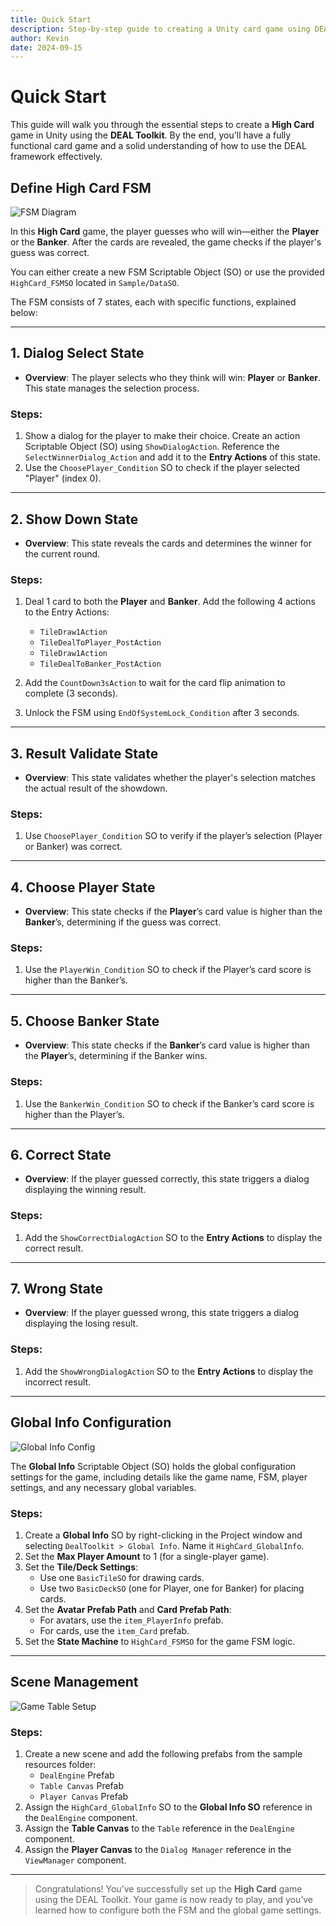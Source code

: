 ```yaml
---
title: Quick Start
description: Step-by-step guide to creating a Unity card game using DEAL Toolkit
author: Kevin
date: 2024-09-15
---
```


# Quick Start

This guide will walk you through the essential steps to create a **High Card** game in Unity using the **DEAL Toolkit**. By the end, you'll have a fully functional card game and a solid understanding of how to use the DEAL framework effectively.

## Define High Card FSM

![FSM Diagram](../images/FSM.png)

In this **High Card** game, the player guesses who will win—either the **Player** or the **Banker**. After the cards are revealed, the game checks if the player's guess was correct.

You can either create a new FSM Scriptable Object (SO) or use the provided `HighCard_FSMSO` located in `Sample/DataSO`.

The FSM consists of 7 states, each with specific functions, explained below:

---

## 1. Dialog Select State

- **Overview**: The player selects who they think will win: **Player** or **Banker**. This state manages the selection process.
  
### Steps:
1. Show a dialog for the player to make their choice. Create an action Scriptable Object (SO) using `ShowDialogAction`. Reference the `SelectWinnerDialog_Action` and add it to the **Entry Actions** of this state.
2. Use the `ChoosePlayer_Condition` SO to check if the player selected "Player" (index 0).

---

## 2. Show Down State

- **Overview**: This state reveals the cards and determines the winner for the current round.

### Steps:
1. Deal 1 card to both the **Player** and **Banker**. Add the following 4 actions to the Entry Actions:
   - `TileDraw1Action`
   - `TileDealToPlayer_PostAction`
   - `TileDraw1Action`
   - `TileDealToBanker_PostAction`
   
2. Add the `CountDown3sAction` to wait for the card flip animation to complete (3 seconds).
3. Unlock the FSM using `EndOfSystemLock_Condition` after 3 seconds.

---

## 3. Result Validate State

- **Overview**: This state validates whether the player's selection matches the actual result of the showdown.

### Steps:
1. Use `ChoosePlayer_Condition` SO to verify if the player’s selection (Player or Banker) was correct.

---

## 4. Choose Player State

- **Overview**: This state checks if the **Player**’s card value is higher than the **Banker**’s, determining if the guess was correct.

### Steps:
1. Use the `PlayerWin_Condition` SO to check if the Player’s card score is higher than the Banker’s.

---

## 5. Choose Banker State

- **Overview**: This state checks if the **Banker**’s card value is higher than the **Player**’s, determining if the Banker wins.

### Steps:
1. Use the `BankerWin_Condition` SO to check if the Banker’s card score is higher than the Player’s.

---

## 6. Correct State

- **Overview**: If the player guessed correctly, this state triggers a dialog displaying the winning result.

### Steps:
1. Add the `ShowCorrectDialogAction` SO to the **Entry Actions** to display the correct result.

---

## 7. Wrong State

- **Overview**: If the player guessed wrong, this state triggers a dialog displaying the losing result.

### Steps:
1. Add the `ShowWrongDialogAction` SO to the **Entry Actions** to display the incorrect result.

---

## Global Info Configuration

![Global Info Config](../images/GlobalInfo.png)

The **Global Info** Scriptable Object (SO) holds the global configuration settings for the game, including details like the game name, FSM, player settings, and any necessary global variables.

### Steps:
1. Create a **Global Info** SO by right-clicking in the Project window and selecting `DealToolkit > Global Info`. Name it `HighCard_GlobalInfo`.
2. Set the **Max Player Amount** to 1 (for a single-player game).
3. Set the **Tile/Deck Settings**:
   - Use one `BasicTileSO` for drawing cards.
   - Use two `BasicDeckSO` (one for Player, one for Banker) for placing cards.
4. Set the **Avatar Prefab Path** and **Card Prefab Path**:
   - For avatars, use the `item_PlayerInfo` prefab.
   - For cards, use the `item_Card` prefab.
5. Set the **State Machine** to `HighCard_FSMSO` for the game FSM logic.

---

## Scene Management

![Game Table Setup](../images/GameTable.png)

### Steps:
1. Create a new scene and add the following prefabs from the sample resources folder:
   - `DealEngine` Prefab
   - `Table Canvas` Prefab
   - `Player Canvas` Prefab
2. Assign the `HighCard_GlobalInfo` SO to the **Global Info SO** reference in the `DealEngine` component.
3. Assign the **Table Canvas** to the `Table` reference in the `DealEngine` component.
4. Assign the **Player Canvas** to the `Dialog Manager` reference in the `ViewManager` component.

---

>Congratulations! You’ve successfully set up the **High Card** game using the DEAL Toolkit. Your game is now ready to play, and you’ve learned how to configure both the FSM and the global game settings.

